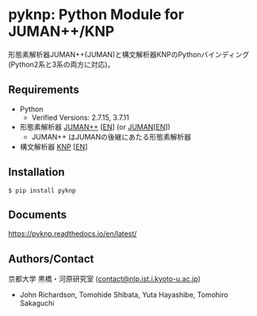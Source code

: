 # pyknp: Python Module for JUMAN++/KNP

形態素解析器JUMAN++(JUMAN)と構文解析器KNPのPythonバインディング (Python2系と3系の両方に対応)。

## Requirements
- Python 
    - Verified Versions: 2.7.15,  3.7.11
- 形態素解析器 [JUMAN++](http://nlp.ist.i.kyoto-u.ac.jp/index.php?JUMAN++) [[EN](http://nlp.ist.i.kyoto-u.ac.jp/EN/index.php?JUMAN++)]
(or [JUMAN](http://nlp.ist.i.kyoto-u.ac.jp/index.php?JUMAN)[[EN](http://nlp.ist.i.kyoto-u.ac.jp/EN/index.php?JUMAN)])
    - JUMAN++ はJUMANの後継にあたる形態素解析器
- 構文解析器 [KNP](http://nlp.ist.i.kyoto-u.ac.jp/index.php?KNP) [[EN](http://nlp.ist.i.kyoto-u.ac.jp/EN/index.php?KNP)]

## Installation
```
$ pip install pyknp
```

## Documents
https://pyknp.readthedocs.io/en/latest/


## Authors/Contact
京都大学 黒橋・河原研究室 (contact@nlp.ist.i.kyoto-u.ac.jp)
- John Richardson, Tomohide Shibata, Yuta Hayashibe, Tomohiro Sakaguchi

